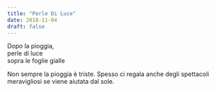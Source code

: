```yaml
---
title: "Perle Di Luce"
date: 2018-11-04
draft: false
---
```


Dopo la pioggia,  
perle di luce  
sopra le foglie gialle  
<!--more-->

Non sempre la pioggia è triste. Spesso ci regala anche degli spettacoli meravigliosi se viene aiutata dal sole.